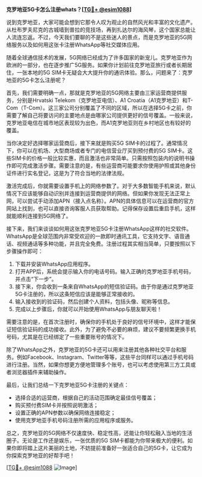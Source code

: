 **克罗地亚5G卡怎么注册whats？[[TG💪+ @esim1088](https://t.me/s/esim1088)]**

说到克罗地亚，大家可能会想到它那令人叹为观止的自然风光和丰富的文化遗产。从杜布罗夫尼克的古城墙到普拉的竞技场，再到扎达尔的海风琴，这个国家总能让人流连忘返。不过，今天我们要聊的不是这些迷人的景点，而是克罗地亚的5G网络服务以及如何用这张卡注册WhatsApp等社交媒体应用。

随着全球通信技术的发展，5G网络已经成为了许多国家的新宠儿。克罗地亚作为欧洲的一部分，也在逐步推广5G服务。如果你计划前往克罗地亚旅行或者长期居住，一张本地的5G SIM卡无疑会大大提升你的通讯体验。那么，问题来了：克罗地亚的5G卡怎么注册呢？

首先，我们需要明确一点，那就是克罗地亚的5G网络主要由三家运营商提供服务，分别是Hrvatski Telekom（克罗地亚电信）、A1 Croatia（A1克罗地亚）和T-Com（T-Com）。这三家公司分别覆盖了不同的区域，所以在选择5G卡之前，你需要了解自己将要访问的主要地点是由哪家公司提供更好的信号覆盖。一般来说，克罗地亚电信在城市地区表现较为出色，而A1克罗地亚则在乡村地区也有较好的覆盖。

当你决定好选择哪家运营商后，接下来就是购买5G SIM卡的过程了。通常情况下，你可以在机场、大型商场或者专门的电信营业厅买到预付费的5G SIM卡。这些SIM卡的价格一般比较实惠，而且激活也非常简单。只需按照包装内的说明书操作即可完成激活步骤。需要注意的是，有些运营商可能要求你使用护照或其他身份证件进行实名登记，这是为了符合当地的法律法规。

激活完成后，你就需要设置手机上的网络参数了。对于大多数智能手机来说，默认情况下应该能够自动识别并连接到运营商提供的网络。但如果你发现无法正常上网，可以尝试手动添加APN（接入点名称）。APN的具体信息可以在运营商的官方网站上找到，也可以直接咨询客服人员获取帮助。记得保存设置后重启手机，这样就能顺利连接到5G网络了。

接下来，我们来谈谈如何用这张克罗地亚5G卡注册WhatsApp这样的社交软件。WhatsApp是全球范围内非常受欢迎的一款即时通讯工具，它支持文字、语音通话、视频通话等多种功能，并且完全免费。注册过程其实相当简单，只要按照以下步骤操作即可：

1. 下载并安装WhatsApp应用程序。
2. 打开APP后，系统会提示输入你的电话号码。输入正确的克罗地亚手机号码，并点击“下一步”。
3. 接下来，你会收到一条来自WhatsApp的短信验证码。由于你是通过克罗地亚5G卡注册的，所以这条短信应该是能够正常接收的。
4. 输入接收到的验证码，然后创建个人资料，包括头像、昵称等信息。
5. 完成以上步骤后，你就可以开始使用WhatsApp与朋友聊天啦！

需要注意的是，在首次注册时，确保你的手机处于良好的信号环境中，这样才能保证短信验证码的成功接收。此外，为了避免不必要的麻烦，建议不要频繁更换手机号码，尤其是在已经绑定了一些重要账号的情况下。

除了WhatsApp之外，克罗地亚的5G卡还可以用来注册其他各种社交平台和服务。例如Facebook、Instagram、Twitter等等，这些平台同样可以通过手机号码进行注册。当然，如果你想更方便地管理多个账号，也可以考虑使用第三方工具或者浏览器插件来辅助操作。

最后，让我们总结一下克罗地亚5G卡注册的关键点：
- 选择合适的运营商，根据自己的活动范围确定最佳信号覆盖；
- 购买预付费SIM卡并按照说明激活；
- 设置正确的APN参数以确保网络连接稳定；
- 使用克罗地亚手机号码注册所需的应用程序或服务。

总之，克罗地亚的5G网络不仅速度快、稳定性高，还能让你轻松融入当地的生活圈子。无论是工作还是娱乐，一张优质的5G SIM卡都能为你带来极大的便利。如果你即将踏上这片美丽的土地，不妨提前准备好一张适合自己的5G卡，让它成为你探索克罗地亚的好帮手吧！

[[TG💪+ @esim1088](https://t.me/s/esim1088) ![Image](https://i.postimg.cc/4NQfJmqS/Snipaste-2025-05-13-00-14-12.png)]